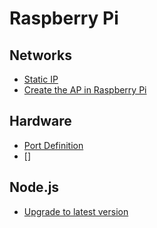# Raspberry Pi

## Networks

* [Static IP](/raspberrypi/network.md)
* [Create the AP in Raspberry Pi](/raspberrypi/network/create_ap.md)

## Hardware

* [Port Definition](/raspberrypi/hardware.md#port-definition) 
* []

## Node.js

* [Upgrade to latest version](/raspberrypi/node.md#installation)
